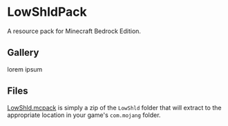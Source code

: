 # LowShldPack
A resource pack for Minecraft Bedrock Edition.

## Gallery
lorem ipsum

## Files
[LowShld.mcpack](LowShld.mcpack) is simply a zip of the `LowShld` folder that will extract to the appropriate location in your game's `com.mojang` folder.
